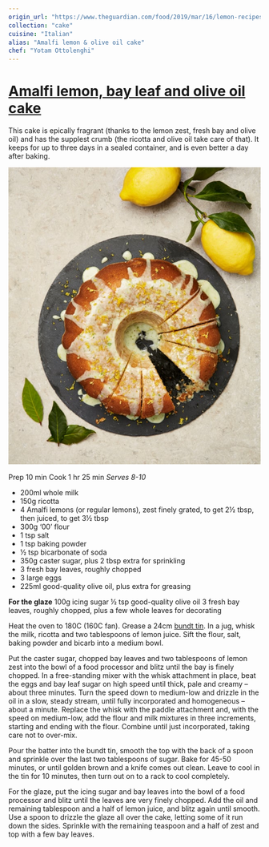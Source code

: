 ```yaml
---
origin_url: "https://www.theguardian.com/food/2019/mar/16/lemon-recipes-lemon-hibiscus-sorbet-barley-risotto-yotam-ottolenghi"
collection: "cake"
cuisine: "Italian"
alias: "Amalfi lemon & olive oil cake"
chef: "Yotam Ottolenghi"
---
```

# [Amalfi lemon, bay leaf and olive oil cake](https://www.theguardian.com/food/2019/mar/16/lemon-recipes-lemon-hibiscus-sorbet-barley-risotto-yotam-ottolenghi)

This cake is epically fragrant (thanks to the lemon zest, fresh bay and olive oil) and has the supplest crumb (the ricotta and olive oil take care of that). It keeps for up to three days in a sealed container, and is even better a day after baking.

![Yotam Ottolenghi’s Amalfi lemon, bay leaf and olive oil cake.](../assets/48cd0061b87836cd35df34603969dff5%201.jpg)


Prep 10 min
Cook 1 hr 25 min
*Serves 8-10*

* 200ml whole milk
* 150g ricotta
* 4 Amalfi lemons (or regular lemons), zest finely grated, to get 2½ tbsp, then juiced, to get 3½ tbsp
* 300g ‘00’ flour
* 1 tsp salt
* 1 tsp baking powder
* ½ tsp bicarbonate of soda
* 350g caster sugar, plus 2 tbsp extra for sprinkling
* 3 fresh bay leaves, roughly chopped
* 3 large eggs
* 225ml good-quality olive oil, plus extra for greasing

**For the glaze**
100g icing sugar
½ tsp good-quality olive oil
3 fresh bay leaves, roughly chopped, plus a few whole leaves for decorating

Heat the oven to 180C (160C fan). Grease a 24cm [bundt tin](https://www.ecosia.org/images?q=bundt+tin). In a jug, whisk the milk, ricotta and two tablespoons of lemon juice. Sift the flour, salt, baking powder and bicarb into a medium bowl.

Put the caster sugar, chopped bay leaves and two tablespoons of lemon zest into the bowl of a food processor and blitz until the bay is finely chopped. In a free-standing mixer with the whisk attachment in place, beat the eggs and bay leaf sugar on high speed until thick, pale and creamy – about three minutes. Turn the speed down to medium-low and drizzle in the oil in a slow, steady stream, until fully incorporated and homogeneous – about a minute. Replace the whisk with the paddle attachment and, with the speed on medium-low, add the flour and milk mixtures in three increments, starting and ending with the flour. Combine until just incorporated, taking care not to over-mix.

Pour the batter into the bundt tin, smooth the top with the back of a spoon and sprinkle over the last two tablespoons of sugar. Bake for 45-50 minutes, or until golden brown and a knife comes out clean. Leave to cool in the tin for 10 minutes, then turn out on to a rack to cool completely.

For the glaze, put the icing sugar and bay leaves into the bowl of a food processor and blitz until the leaves are very finely chopped. Add the oil and remaining tablespoon and a half of lemon juice, and blitz again until smooth. Use a spoon to drizzle the glaze all over the cake, letting some of it run down the sides. Sprinkle with the remaining teaspoon and a half of zest and top with a few bay leaves.